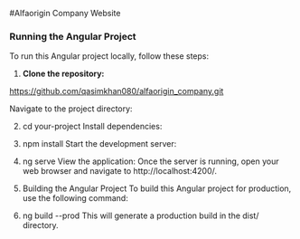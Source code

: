 #Alfaorigin Company Website
### Running the Angular Project

To run this Angular project locally, follow these steps:

1. **Clone the repository:**

https://github.com/qasimkhan080/alfaorigin_company.git

Navigate to the project directory:



2. cd your-project
Install dependencies:

3. npm install
Start the development server:

4. ng serve
View the application:
Once the server is running, open your web browser and navigate to http://localhost:4200/.

5. Building the Angular Project
To build this Angular project for production, use the following command:

6. ng build --prod
This will generate a production build in the dist/ directory.

